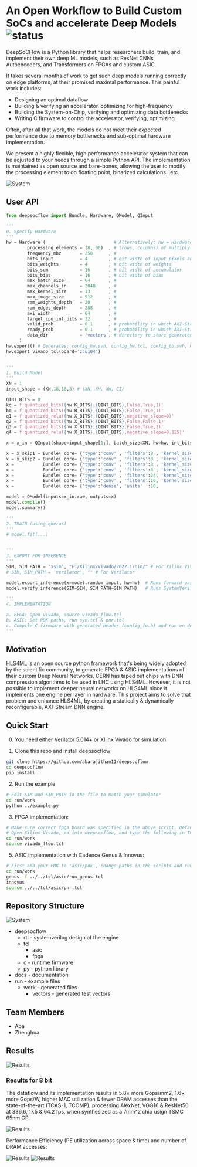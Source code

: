 # An Open Workflow to Build Custom SoCs and accelerate Deep Models ![status](https://github.com/abarajithan11/dnn-engine/actions/workflows/verify.yml/badge.svg) 

DeepSoCFlow is a Python library that helps researchers build, train, and implement their own deep ML models, such as ResNet CNNs, Autoencoders, and Transformers on FPGAs and custom ASIC.

It takes several months of work to get such deep models running correctly on edge platforms, at their promised maximal performance. This painful work includes:

- Designing an optimal dataflow
- Building & verifying an accelerator, optimizing for high-frequency
- Building the System-on-Chip, verifying and optimizing data bottlenecks
- Writing C firmware to control the accelerator, verifying, optimizing

Often, after all that work, the models do not meet their expected performance due to memory bottlenecks and sub-optimal hardware implementation.

We present a highly flexible, high performance accelerator system that can be adjusted to your needs through a simple Python API. The implementation is maintained as open source and bare-bones, allowing the user to modify the processing element to do floating point, binarized calculations...etc.  

![System](docs/overall.png)

## User API

```py
from deepsocflow import Bundle, Hardware, QModel, QInput

'''
0. Specify Hardware
'''
hw = Hardware (                          # Alternatively: hw = Hardware.from_json('hardware.json')
        processing_elements = (8, 96)  , # (rows, columns) of multiply-add units
        frequency_mhz       = 250      , #  
        bits_input          = 4        , # bit width of input pixels and activations
        bits_weights        = 4        , # bit width of weights
        bits_sum            = 16       , # bit width of accumulator
        bits_bias           = 16       , # bit width of bias
        max_batch_size      = 64       , # 
        max_channels_in     = 2048     , #
        max_kernel_size     = 13       , #
        max_image_size      = 512      , #
        ram_weights_depth   = 20       , #
        ram_edges_depth     = 288      , #
        axi_width           = 64       , #
        target_cpu_int_bits = 32       , #
        valid_prob          = 0.1      , # probability in which AXI-Stream s_valid signal should be toggled in simulation
        ready_prob          = 0.1      , # probability in which AXI-Stream m_ready signal should be toggled in simulation
        data_dir            = 'vectors', # directory to store generated test vectors
     )
hw.export() # Generates: config_hw.svh, config_hw.tcl, config_tb.svh, hardware.json
hw.export_vivado_tcl(board='zcu104')


'''
1. Build Model 
'''
XN = 1
input_shape = (XN,18,18,3) # (XN, XH, XW, CI)

QINT_BITS = 0
kq = f'quantized_bits({hw.K_BITS},{QINT_BITS},False,True,1)'
bq = f'quantized_bits({hw.B_BITS},{QINT_BITS},False,True,1)'
q1 = f'quantized_relu({hw.X_BITS},{QINT_BITS},negative_slope=0)'    
q2 = f'quantized_bits({hw.X_BITS},{QINT_BITS},False,False,1)'       
q3 = f'quantized_bits({hw.X_BITS},{QINT_BITS},False,True,1)'        
q4 = f'quantized_relu({hw.X_BITS},{QINT_BITS},negative_slope=0.125)'

x = x_in = QInput(shape=input_shape[1:], batch_size=XN, hw=hw, int_bits=QINT_BITS, name='input')

x = x_skip1 = Bundle( core= {'type':'conv' , 'filters':8 , 'kernel_size':(11,11), 'strides':(2,1), 'padding':'same', 'kernel_quantizer':kq, 'bias_quantizer':bq, 'use_bias':True , 'act_str':q1}, pool= {'type':'avg', 'size':(3,4), 'strides':(2,3), 'padding':'same', 'act_str':f'quantized_bits({hw.X_BITS},0,False,False,1)'})(x)
x = x_skip2 = Bundle( core= {'type':'conv' , 'filters':8 , 'kernel_size':( 1, 1), 'strides':(1,1), 'padding':'same', 'kernel_quantizer':kq, 'bias_quantizer':bq, 'use_bias':True , 'act_str':q2}, add = {'act_str':f'quantized_bits({hw.X_BITS},0,False,True,1)'})(x, x_skip1)
x =           Bundle( core= {'type':'conv' , 'filters':8 , 'kernel_size':( 7, 7), 'strides':(1,1), 'padding':'same', 'kernel_quantizer':kq, 'bias_quantizer':bq, 'use_bias':False, 'act_str':q3}, add = {'act_str':f'quantized_bits({hw.X_BITS},0,False,True,1)'})(x, x_skip2)
x =           Bundle( core= {'type':'conv' , 'filters':8 , 'kernel_size':( 5, 5), 'strides':(1,1), 'padding':'same', 'kernel_quantizer':kq, 'bias_quantizer':bq, 'use_bias':True , 'act_str':q4}, add = {'act_str':f'quantized_bits({hw.X_BITS},0,False,True,1)'})(x, x_skip1)
x =           Bundle( core= {'type':'conv' , 'filters':24, 'kernel_size':( 3, 3), 'strides':(1,1), 'padding':'same', 'kernel_quantizer':kq, 'bias_quantizer':bq, 'use_bias':True , 'act_str':q1},)(x)
x =           Bundle( core= {'type':'conv' , 'filters':10, 'kernel_size':( 1, 1), 'strides':(1,1), 'padding':'same', 'kernel_quantizer':kq, 'bias_quantizer':bq, 'use_bias':True , 'act_str':q4}, flatten= True)(x)
x =           Bundle( core= {'type':'dense', 'units'  :10,                                                           'kernel_quantizer':kq, 'bias_quantizer':bq, 'use_bias':True , 'act_str':q4}, softmax= True)(x)

model = QModel(inputs=x_in.raw, outputs=x)
model.compile()
model.summary()

'''
2. TRAIN (using qkeras)
'''
# model.fit(...)


'''
3. EXPORT FOR INFERENCE
'''
SIM, SIM_PATH = 'xsim', "F:/Xilinx/Vivado/2022.1/bin/" # For Xilinx Vivado
# SIM, SIM_PATH = 'verilator', "" # For Verilator

model.export_inference(x=model.random_input, hw=hw)  # Runs forward pass in float & int, compares them. Generates: config_fw.h (C firmware), weights.bin, expected.bin
model.verify_inference(SIM=SIM, SIM_PATH=SIM_PATH)   # Runs SystemVerilog testbench with the model & weights, randomizing handshakes, testing with actual C firmware in simulation

'''
4. IMPLEMENTATION

a. FPGA: Open vivado, source vivado_flow.tcl
b. ASIC: Set PDK paths, run syn.tcl & pnr.tcl
c. Compile C firmware with generated header (config_fw.h) and run on device
'''
```

## Motivation

[HLS4ML](https://github.com/fastmachinelearning/hls4ml) is an open source python framework that's being widely adopted by the scientific community, to generate FPGA & ASIC implementations of their custom Deep Neural Networks. CERN has taped out chips with DNN compression algorithms to be used in LHC using HLS4ML. However, it is not possible to implement deeper neural networks on HLS4ML since it implements one engine per layer in hardware. This project aims to solve that problem and enhance HLS4ML, by creating a statically & dynamically reconfigurable, AXI-Stream DNN engine.


## Quick Start

0. You need either [Verilator 5.014+](https://verilator.org/guide/latest/install.html#git-quick-install) or XIlinx Vivado for simulation

1. Clone this repo and install deepsocflow
```bash
git clone https://github.com/abarajithan11/deepsocflow
cd deepsocflow
pip install .
```

2. Run the example
```bash
# Edit SIM and SIM_PATH in the file to match your simulator
cd run/work
python ../example.py
```

3. FPGA implementation:
```bash
# Make sure correct fpga board was specified in the above script. Default is ZCU102
# Open Xilinx Vivado, cd into deepsocflow, and type the following in TCL console
cd run/work
source vivado_flow.tcl
```

5. ASIC implementation with Cadence Genus & Innovus:
```bash
# First add your PDK to 'asic/pdk', change paths in the scripts and run:
cd run/work
genus -f ../../tcl/asic/run_genus.tcl
innovus
source ../../tcl/asic/pnr.tcl
```

## Repository Structure

![System](docs/infra.png)

- deepsocflow
  - rtl - systemverilog design of the engine
  - tcl
    - asic
    - fpga
  - c - runtime firmware
  - py - python library
- docs - documentation
- run - example files
  - work - generated files
    - vectors - generated test vectors

## Team Members

- Aba
- Zhenghua

## Results

![Results](docs/results-2.png)

### Results for 8 bit

The dataflow and its implementation results in 5.8× more Gops/mm2, 1.6× more Gops/W, higher MAC utilization & fewer DRAM accesses than the state-of-the-art (TCAS-1, TCOMP), processing AlexNet, VGG16 & ResNet50 at 336.6, 17.5 & 64.2 fps, when synthesized as a 7mm^2 chip usign TSMC 65nm GP.

![Results](docs/results.png)

Performance Efficiency (PE utilization across space & time) and number of DRAM accesses:

![Results](docs/perf.png)
![Results](docs/memory.png)
